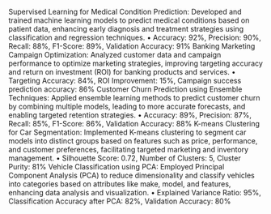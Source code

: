 Supervised Learning for Medical Condition Prediction: Developed and trained machine learning models to predict medical 
conditions based on patient data, enhancing early diagnosis and treatment strategies using classification and regression 
techniques.
• Accuracy: 92%, Precision: 90%, Recall: 88%, F1-Score: 89%, Validation Accuracy: 91%
Banking Marketing Campaign Optimization: Analyzed customer data and campaign performance to optimize marketing 
strategies, improving targeting accuracy and return on investment (ROI) for banking products and services.
• Targeting Accuracy: 84%, ROI Improvement: 15%, Campaign success prediction accuracy: 86%
Customer Churn Prediction using Ensemble Techniques: Applied ensemble learning methods to predict customer churn by 
combining multiple models, leading to more accurate forecasts, and enabling targeted retention strategies.
• Accuracy: 89%, Precision: 87%, Recall: 85%, F1-Score: 86%, Validation Accuracy: 88%
K-means Clustering for Car Segmentation: Implemented K-means clustering to segment car models into distinct groups based 
on features such as price, performance, and customer preferences, facilitating targeted marketing and inventory management.
• Silhouette Score: 0.72, Number of Clusters: 5, Cluster Purity: 81%
Vehicle Classification using PCA: Employed Principal Component Analysis (PCA) to reduce dimensionality and classify 
vehicles into categories based on attributes like make, model, and features, enhancing data analysis and visualization.
• Explained Variance Ratio: 95%, Classification Accuracy after PCA: 82%, Validation Accuracy: 80%

